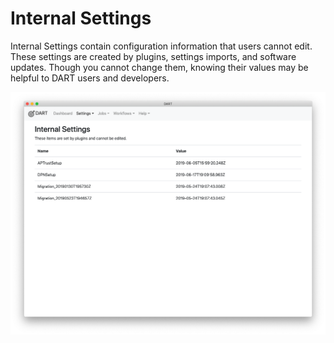 # Internal Settings

Internal Settings contain configuration information that users cannot edit. These settings are created by plugins, settings imports, and software updates. Though you cannot change them, knowing their values may be helpful to DART users and developers.

![List of Internal Settings](../../img/settings/internal_settings/list.png)
